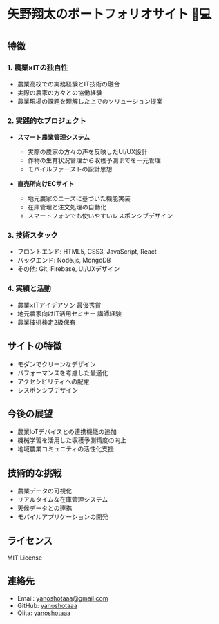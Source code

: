 # 矢野翔太のポートフォリオサイト 🌱💻

## 特徴

### 1. 農業×ITの独自性
- 農業高校での実務経験とIT技術の融合
- 実際の農家の方々との協働経験
- 農業現場の課題を理解した上でのソリューション提案

### 2. 実践的なプロジェクト
- **スマート農業管理システム**
  - 実際の農家の方々の声を反映したUI/UX設計
  - 作物の生育状況管理から収穫予測までを一元管理
  - モバイルファーストの設計思想

- **直売所向けECサイト**
  - 地元農家のニーズに基づいた機能実装
  - 在庫管理と注文処理の自動化
  - スマートフォンでも使いやすいレスポンシブデザイン

### 3. 技術スタック
- フロントエンド: HTML5, CSS3, JavaScript, React
- バックエンド: Node.js, MongoDB
- その他: Git, Firebase, UI/UXデザイン

### 4. 実績と活動
- 農業×ITアイデアソン 最優秀賞
- 地元農家向けIT活用セミナー 講師経験
- 農業技術検定2級保有

## サイトの特徴
- モダンでクリーンなデザイン
- パフォーマンスを考慮した最適化
- アクセシビリティへの配慮
- レスポンシブデザイン

## 今後の展望
- 農業IoTデバイスとの連携機能の追加
- 機械学習を活用した収穫予測精度の向上
- 地域農業コミュニティの活性化支援

## 技術的な挑戦
- 農業データの可視化
- リアルタイムな在庫管理システム
- 天候データとの連携
- モバイルアプリケーションの開発

## ライセンス
MIT License

## 連絡先
- Email: yanoshotaaa@gmail.com
- GitHub: [yanoshotaaa](https://github.com/yanoshotaaa)
- Qiita: [yanoshotaaa](https://qiita.com/yanoshotaaa) 